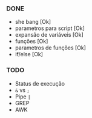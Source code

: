 ### DONE
- she bang [Ok]
- parametros para script [Ok]
- expansão de variáveis [Ok]
- funções [Ok]
- parametros de funções [Ok]
- if/else [Ok]

### TODO
- Status de execução
- `&` vs `;`
- Pipe `|`
- GREP
- AWK
